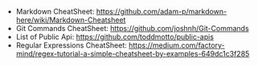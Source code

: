 * Markdown CheatSheet: https://github.com/adam-p/markdown-here/wiki/Markdown-Cheatsheet
* Git Commands CheatSheet: https://github.com/joshnh/Git-Commands
* List of Public Api: https://github.com/toddmotto/public-apis
* Regular Expressions CheatSheet: https://medium.com/factory-mind/regex-tutorial-a-simple-cheatsheet-by-examples-649dc1c3f285
